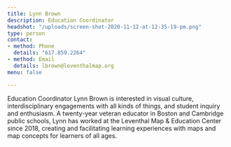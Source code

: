```yaml
---
title: Lynn Brown
description: Education Coordinator
headshot: "/uploads/screen-shot-2020-11-12-at-12-35-19-pm.png"
type: person
contact:
- method: Phone
  details: "617.859.2264"
- method: Email
  details: lbrown@leventhalmap.org
menu: false

---
```

Education Coordinator Lynn Brown is interested in visual culture, interdisciplinary engagements with all kinds of things, and student inquiry and enthusiasm. A twenty-year veteran educator in Boston and Cambridge public schools, Lynn has worked at the Leventhal Map & Education Center since 2018, creating and facilitating learning experiences with maps and map concepts for learners of all ages.